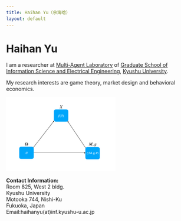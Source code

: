 ```yaml
---
title: Haihan Yu（余海晗）
layout: default
---
```


#                    Haihan Yu

I am a researcher at [Multi-Agent Laboratory](https://bit.ly/2FBENYL) of [Graduate School of Information Science and Electrical Engineering](http://www.isee.kyushu-u.ac.jp/e/), [Kyushu University](http://www.kyushu-u.ac.jp/en/).  

My research interests are game theory, market design and behavioral economics. 

<img src="logo.png" style="zoom: 33%;" />

 





<p><strong>Contact Information: </strong><br/>
Room 825, West 2 bldg.<br/>
Kyushu University<br/>
Motooka 744, Nishi-Ku<br/>
Fukuoka, Japan<br/>
Email:haihanyu(at)inf.kyushu-u.ac.jp</p>

